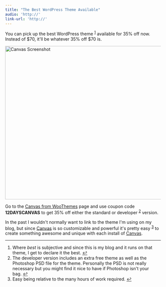 ```yaml
---
title: "The Best WordPress Theme Available"
audio: 'http://'
link-url: 'http://'
---
```

<p>You can pick up the best WordPress theme <sup id="fnref-19893:1"><a href="#fn-19893:1" rel="footnote">1</a></sup> available for 35% off now. Instead of $70, it'll be whatever 35% off $70 is.</p>
<p><a href="https://chrisenns.com/wp-content/uploads/2011/12/Canvas-Screenshot.png"><img src="https://chrisenns.com/wp-content/uploads/2011/12/Canvas-Screenshot-725x563.png" alt="Canvas Screenshot" title="Canvas Screenshot" width="640" height="496" class="aligncenter size-large wp-image-19894" /></a></p>
<p>Go to the <a href="http://bit.ly/sQlT7I">Canvas from WooThemes</a> page and use coupon code <strong>12DAYSCANVAS</strong> to get 35% off either the standard or developer <sup id="fnref-19893:2"><a href="#fn-19893:2" rel="footnote">2</a></sup> version.</p>
<p>In the past I wouldn't normally want to link to the theme I'm using on my blog, but since <a href="http://bit.ly/sQlT7I">Canvas</a> is so customizable and powerful it's pretty easy <sup id="fnref-19893:3"><a href="#fn-19893:3" rel="footnote">3</a></sup> to create something awesome and unique with each install of <a href="http://bit.ly/sQlT7I">Canvas</a>.</p>
<div class="footnotes">
<hr />
<ol>
<li id="fn-19893:1">
Where <em>best</em> is subjective and since this is my blog and it runs on that theme, I get to declare it the best.&#160;<a href="#fnref-19893:1" rev="footnote">&#8617;</a>
</li>
<li id="fn-19893:2">
The developer version includes an extra free theme as well as the Photoshop PSD file for the theme. Personally the PSD is not really necessary but you might find it nice to have if Photoshop isn't your bag.&#160;<a href="#fnref-19893:2" rev="footnote">&#8617;</a>
</li>
<li id="fn-19893:3">
Easy being relative to the many hours of work required.&#160;<a href="#fnref-19893:3" rev="footnote">&#8617;</a>
</li>
</ol>
</div>
